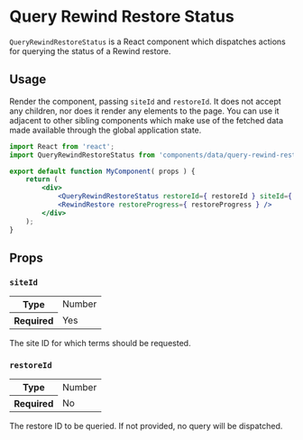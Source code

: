 # Query Rewind Restore Status

`QueryRewindRestoreStatus` is a React component which dispatches actions for querying the status of a Rewind restore.

## Usage

Render the component, passing `siteId` and `restoreId`. It does not accept any children, nor does it render any elements to the page. You can use it adjacent to other sibling components which make use of the fetched data made available through the global application state.

```jsx
import React from 'react';
import QueryRewindRestoreStatus from 'components/data/query-rewind-restore-status';

export default function MyComponent( props ) {
	return (
		<div>
			<QueryRewindRestoreStatus restoreId={ restoreId } siteId={ siteId } />
			<RewindRestore restoreProgress={ restoreProgress } />
		</div>
	);
}
```

## Props

### `siteId`

<table>
	<tr><th>Type</th><td>Number</td></tr>
	<tr><th>Required</th><td>Yes</td></tr>
</table>

The site ID for which terms should be requested.

### `restoreId`

<table>
	<tr><th>Type</th><td>Number</td></tr>
	<tr><th>Required</th><td>No</td></tr>
</table>

The restore ID to be queried. If not provided, no query will be dispatched.
